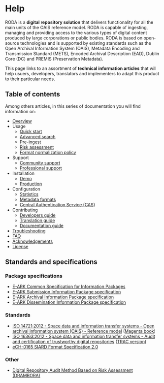 # Help

RODA is a **digital repository solution** that delivers functionality for all the main units of the OAIS reference model. RODA is capable of ingesting, managing and providing access to the various types of digital content produced by large corporations or public bodies. RODA is based on open-source technologies and is supported by existing standards such as the Open Archival Information System (OAIS), Metadata Encoding and Transmission Standard (METS), Encoded Archival Description (EAD), Dublin Core (DC) and PREMIS (Preservation Metadata).

This page links to an assortment of **technical information articles** that will help usuers, developers, translators and implementers to adapt this product to their particular needs.


## Table of contents

Among others articles, in this series of documentation you will find information on:

- [Overview](Overview.md)
- Usage
	- [Quick start](Quickstart.md)
	- [Advanced search](Advanced_Search.md)
	- [Pre-ingest](Pre_Ingest.md)
	- [Risk assessment](Risk_Assessment.md)
	- [Format normalization policy](Format_Normalization_Policy.md)
- Support
	- [Community support](Community_Support.md)
	- [Professional support](Professional_Support.md)
- Installation
	- [Demo](Installation_Testing_Environments.md)
	- [Production](Installation_Production_Environments.md)
- Configuration
	- [Statistics](Statistics.md)
	- [Metadata formats](Metadata_Formats.md)
	- [Central Authentication Service (CAS)](Central_Authentication_Service.md)
- Contributing
	- [Developers guide](Developers_Guide.md)
	- [Translation guide](Translation_Guide.md)
	- [Documentation guide](Documentation_Guide.md)
- [Troubleshooting](Troubleshooting.md)
- [FAQ](FAQ.md)
- [Acknowledgements](Acknowledgements.md)
- [License](License.md)

## Standards and specifications

### Package specifications

* [E-ARK Common Specification for Information Packages](http://www.dasboard.eu/specifications/common-specification)
* [E-ARK Submission Information Package specification](http://www.dasboard.eu/specifications/sip)
* [E-ARK Archival Information Package specification](http://www.dasboard.eu/specifications/aip)
* [E-ARK Dissemination Information Package specification](http://www.dasboard.eu/specifications/dip)

### Standards

*  [ISO 14721:2012 - Space data and information transfer systems - Open archival information system (OAIS) - Reference model](http://www.iso.org/iso/catalogue_detail.htm?csnumber=57284) ([Magenta book](http://public.ccsds.org/publications/archive/650x0m2.pdf))
*   [ISO 16363:2012 - Space data and information transfer systems - Audit and certification of trustworthy digital repositories](http://www.iso.org/iso/catalogue_detail.htm?csnumber=56510) ([TRAC version](https://www.crl.edu/sites/default/files/d6/attachments/pages/trac_0.pdf))
* [eCH-0165 SIARD Format Specification 2.0](https://www.ech.ch/vechweb/page?p=dossier&documentNumber=eCH-0165&documentVersion=2.0)


### Other

* [Digital Repository Audit Method Based on Risk Assessment (DRAMBORA)](http://www.repositoryaudit.eu/download/)
